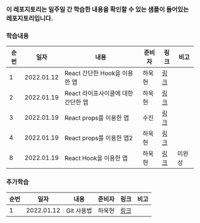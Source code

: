 ### **이 레포지토리는 일주일 간 학습한 내용을 확인할 수 있는 샘플이 들어있는 레포지토리입니다.**

### 학습내용

| 순번 | 일자       | 내용                                | 준비자 | 링크                         | 비고   |
| ---- | ---------- | ----------------------------------- | ------ | ---------------------------- | ------ |
| 1    | 2022.01.12 | React 간단한 Hook을 이용한 앱       | 하욱현 | [링크](./hook-example/)      |        |
| 2    | 2022.01.19 | React 라이프사이클에 대한 간단한 앱 | 하욱현 | [링크](./life-cycle-example) |        |
| 3    | 2022.01.19 | React props를 이용한 앱             | 수진   | [링크](./props-example)      |        |
| 4    | 2022.01.19 | React props를 이용한 앱2            | 하욱현 | [링크](./props-example2)     |        |
| 8    | 2022.01.19 | React Hook을 이용한 앱              | 하욱현 | [링크](./hook-example2)      | 미완성 |

### 추가학습

| 순번 | 일자       | 내용       | 준비자 | 링크                                   | 비고 |
| ---- | ---------- | ---------- | ------ | -------------------------------------- | ---- |
| 1    | 2022.01.12 | Git 사용법 | 하욱현 | [링크](./추가학습/Git.md) |      |
